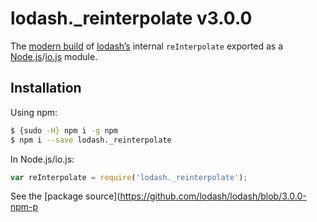 # lodash._reinterpolate v3.0.0

The [modern build](https://github.com/lodash/lodash/wiki/Build-Differences) of [lodash’s](https://lodash.com/) internal `reInterpolate` exported as a [Node.js](http://nodejs.org/)/[io.js](https://iojs.org/) module.

## Installation

Using npm:

```bash
$ {sudo -H} npm i -g npm
$ npm i --save lodash._reinterpolate
```

In Node.js/io.js:

```js
var reInterpolate = require('lodash._reinterpolate');
```

See the [package source](https://github.com/lodash/lodash/blob/3.0.0-npm-p